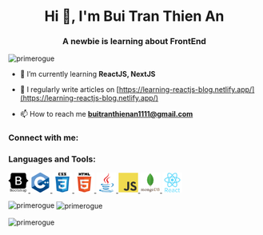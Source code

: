 <h1 align="center">Hi 👋, I'm Bui Tran Thien An</h1>
<h3 align="center">A newbie is learning about FrontEnd</h3>

<p align="left"> <img src="https://komarev.com/ghpvc/?username=primerogue&label=Profile%20views&color=0e75b6&style=flat" alt="primerogue" /> </p>

- 🌱 I’m currently learning **ReactJS, NextJS**

- 📝 I regularly write articles on [https://learning-reactjs-blog.netlify.app/](https://learning-reactjs-blog.netlify.app/)

- 📫 How to reach me **buitranthienan1111@gmail.com**

<h3 align="left">Connect with me:</h3>
<p align="left">
</p>

<h3 align="left">Languages and Tools:</h3>
<p align="left"> <a href="https://getbootstrap.com" target="_blank" rel="noreferrer"> <img src="https://raw.githubusercontent.com/devicons/devicon/master/icons/bootstrap/bootstrap-plain-wordmark.svg" alt="bootstrap" width="40" height="40"/> </a> <a href="https://www.w3schools.com/cpp/" target="_blank" rel="noreferrer"> <img src="https://raw.githubusercontent.com/devicons/devicon/master/icons/cplusplus/cplusplus-original.svg" alt="cplusplus" width="40" height="40"/> </a> <a href="https://www.w3schools.com/css/" target="_blank" rel="noreferrer"> <img src="https://raw.githubusercontent.com/devicons/devicon/master/icons/css3/css3-original-wordmark.svg" alt="css3" width="40" height="40"/> </a> <a href="https://www.w3.org/html/" target="_blank" rel="noreferrer"> <img src="https://raw.githubusercontent.com/devicons/devicon/master/icons/html5/html5-original-wordmark.svg" alt="html5" width="40" height="40"/> </a> <a href="https://www.java.com" target="_blank" rel="noreferrer"> <img src="https://raw.githubusercontent.com/devicons/devicon/master/icons/java/java-original.svg" alt="java" width="40" height="40"/> </a> <a href="https://developer.mozilla.org/en-US/docs/Web/JavaScript" target="_blank" rel="noreferrer"> <img src="https://raw.githubusercontent.com/devicons/devicon/master/icons/javascript/javascript-original.svg" alt="javascript" width="40" height="40"/> </a> <a href="https://www.mongodb.com/" target="_blank" rel="noreferrer"> <img src="https://raw.githubusercontent.com/devicons/devicon/master/icons/mongodb/mongodb-original-wordmark.svg" alt="mongodb" width="40" height="40"/> </a> <a href="https://reactjs.org/" target="_blank" rel="noreferrer"> <img src="https://raw.githubusercontent.com/devicons/devicon/master/icons/react/react-original-wordmark.svg" alt="react" width="40" height="40"/> </a> </p>

<p><img align="left" src="https://github-readme-stats.vercel.app/api/top-langs?username=primerogue&show_icons=true&locale=en&layout=compact" alt="primerogue" /></p>

<p>&nbsp;<img align="center" src="https://github-readme-stats.vercel.app/api?username=primerogue&show_icons=true&locale=en" alt="primerogue" /></p>

<p><img align="center" src="https://github-readme-streak-stats.herokuapp.com/?user=primerogue&" alt="primerogue" /></p>

